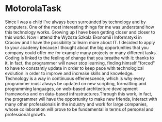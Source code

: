 # MotorolaTask
Since I was a child I've always been surrounded by technology and by computers. One of the most interesting things for me was understand how this technology works. Growing up I have been getting closer and closer to this world. Now I attend the Wyższa Szkoła Ekonomii i Informatyki in Cracow and I have the possibility to learn more about IT. I decided to apply to your academy because I thought about the big opportunities that you company could offer me for example many projects or many different tasks. Coding is linked to the feeling of change that you breathe with it: thanks to it, in fact, the programmer will never stop learning, finding himself "forced" to have to constantly update in order to keep pace with technological evolution in order to improve and increase skills and knowledge. Technology is a way in continuous effervescence, which is why every programmer must always be updated on new scripting, formatting and programming languages, on web-based architecture development frameworks and on data-based infrastructures.Through this work, in fact, the programmer will have the opportunity to make new friends, interact with many other professionals in the industry and work for large companies, whose collaboration will prove to be fundamental in terms of personal and professional growth.
